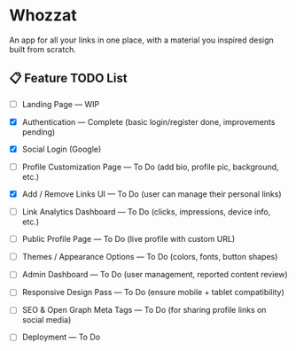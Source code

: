 # Whozzat

An app for all your links in one place, with a material you inspired design built from scratch.

## 📋 Feature TODO List 

- [ ] Landing Page — WIP
- [x] Authentication — Complete (basic login/register done, improvements pending)
- [x] Social Login (Google) 
- [ ] Profile Customization Page — To Do (add bio, profile pic, background, etc.)
- [x] Add / Remove Links UI — To Do (user can manage their personal links)
- [ ] Link Analytics Dashboard — To Do (clicks, impressions, device info, etc.)
- [ ] Public Profile Page — To Do (live profile with custom URL)
- [ ] Themes / Appearance Options — To Do (colors, fonts, button shapes)
- [ ] Admin Dashboard — To Do (user management, reported content review)
- [ ] Responsive Design Pass — To Do (ensure mobile + tablet compatibility)
- [ ] SEO & Open Graph Meta Tags — To Do (for sharing profile links on social media)
- [ ] Deployment — To Do

